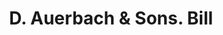 ---
doi: 10.7916/D8M05HHF
date_other: '1908'
date_other_textual: '1908'
form: printed ephemera
genre:
- Invoices
name:
- D. Auerbach & Sons
object_in_context_url: https://biggert.cul.columbia.edu/items/view/ave_biggert_00974
subject_hierarchical_geographic:
- New York, New York, United States
subject_name:
- D. Auerbach & Sons
title: D. Auerbach & Sons. Bill
sort_title: D. Auerbach & Sons. Bill
call_number: ave_biggert_00974
coordinates:
- 40.71277777777778,-74.00583333333333
pid: ave_biggert_00974
identifiers: ave_biggert_00974
permalink: /biggert/ave_biggert_00974/
layout: iiif-image-page
---